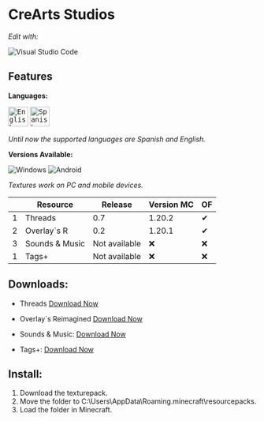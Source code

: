 # CreArts Studios

*Edit with:*

![Visual Studio Code](https://img.shields.io/badge/VSCODE-0078d7.svg?style=for-the-badge&logo=visual-studio-code&logoColor=white)

## Features

**Languages:**

<kbd>[<img title="English" alt="English" src="https://crearts-community.github.io/Assets/languages/english.png" width="40">](/readme.md)</kbd>
  <kbd>[<img title="Spanish" alt="Spanish" src="https://crearts-community.github.io/Assets/languages/spanish.png" width="40">](/.github/docs/translations/readme/spanish.md)</kbd>
  
_Until now the supported languages are Spanish and English._


**Versions Available:**

  ![Windows](https://img.shields.io/badge/Windows-0078D6?style=for-the-badge&logo=windows&logoColor=white)
  ![Android](https://img.shields.io/badge/Android-3DDC84?style=for-the-badge&logo=android&logoColor=white)

_Textures work on PC and mobile devices._

|   | Resource | Release | Version MC | OF |
| - | - | - | - | - |
| 1 |  Threads | 0.7 | 1.20.2 | ✔ |
| 2 |  Overlay`s R | 0.2| 1.20.1 | ✔ |
| 3 |  Sounds & Music | Not available | ❌ | ❌ |
| 1 |  Tags+ | Not available | ❌ | ❌ |

## Downloads:

* Threads
[Download Now](https://github.com/CorellanStoma/CreArts-Obsidian/archive/refs/heads/master.zip)

* Overlay`s Reimagined
[Download Now](https://fonts.google.com/specimen/Quicksand)

* Sounds & Music:
[Download Now](https://fonts.google.com/specimen/Quicksand)

* Tags+:
[Download Now](https://fonts.google.com/specimen/Quicksand)

## Install:
1. Download the texturepack.
2. Move the folder to C:\Users\AppData\Roaming\.minecraft\resourcepacks.
3. Load the folder in Minecraft.

